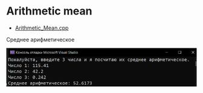# Arithmetic mean
* [Arithmetic_Mean.cpp](https://github.com/SlavikArt/Homework_1_Data-Types/blob/master/Arithmetic_mean/Arithmetic_Mean.cpp)
<p>Среднее арифметическое</p>
<img src="images/Arithmetic_Mean.png">
